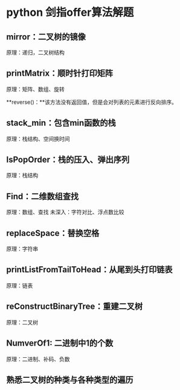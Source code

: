 # python 剑指offer算法解题

## mirror：二叉树的镜像
原理：递归，二叉树结构

## printMatrix：顺时针打印矩阵
原理：矩阵、数组、旋转

**reverse()：**该方法没有返回值，但是会对列表的元素进行反向排序。

## stack_min：包含min函数的栈
原理：栈结构、空间换时间

## IsPopOrder：栈的压入、弹出序列
原理：栈结构

## Find：二维数组查找
原理：数组、查找
未深入：字符对比、浮点数比较

## replaceSpace：替换空格
原理：字符串

## printListFromTailToHead：从尾到头打印链表
原理：链表

## reConstructBinaryTree：重建二叉树
原理：二叉树

## NumverOf1: 二进制中1的个数
原理：二进制、补码、负数

## 熟悉二叉树的种类与各种类型的遍历